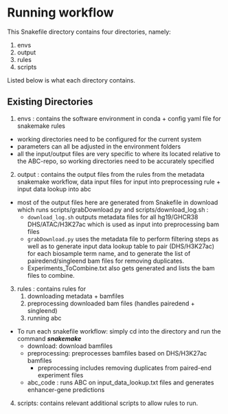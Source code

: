 # Running workflow 

This Snakefile directory contains four directories, namely: 
1. envs
2. output
3. rules
4. scripts 

Listed below is what each directory contains. 

## Existing Directories
1. envs : contains the software environment in conda + config yaml file for snakemake rules <br>
* working directories need to be configured for the current system <br>
* parameters can all be adjusted in the environment folders <br>
* all the input/output files are very specific to where its located relative to the ABC-repo, so working directories need to be accurately specified 

2. output : contains the output files from the rules from the metadata snakemake workflow, data input files for input into preprocessing rule + input data lookup into abc 
* most of the output files here are generated from Snakefile in download which runs scripts/grabDownload.py and scripts/download_log.sh : 
	*  ```download_log.sh``` outputs metadata files for all hg19/GHCR38 DHS/ATAC/H3K27ac which is used as input into preprocessing bam files 
	* ```grabDownload.py``` uses the metadata file to perform filtering steps as well as to generate input data lookup table to pair (DHS/H3K27ac) for each biosample term name, and to generate the list of pairedend/singleend bam files for removing duplicates.  
	* Experiments_ToCombine.txt also gets generated and lists the bam files to combine. 	

3. rules : contains rules for 
	1. downloading metadata + bamfiles
	2. preprocessing downloaded bam files (handles pairedend + singleend)
	3. running abc

* To run each snakefile workflow: simply cd into the directory and run the command ***snakemake***
	* download: download bamfiles 
	* preprocessing: preprocesses bamfiles based on DHS/H3K27ac bamfiles 
		* preprocessing includes removing duplicates from paired-end experiment files 
	* abc_code : runs ABC on input_data_lookup.txt files and generates enhancer-gene predictions
	
4. scripts: contains relevant additional scripts to allow rules to run. 
